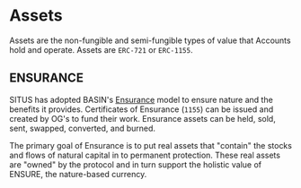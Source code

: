 # Assets

Assets are the non-fungible and semi-fungible types of value that Accounts hold and operate. Assets are `ERC-721` or `ERC-1155`.

## ENSURANCE

SITUS has adopted BASIN's [Ensurance](https://docs.basin.global/ensurance/critical-infrastructure) model to ensure nature and the benefits it provides. Certificates of Ensurance (`1155`) can be issued and created by OG's to fund their work. Ensurance assets can be held, sold, sent, swapped, converted, and burned.&#x20;

The primary goal of Ensurance is to put real assets that "contain" the stocks and flows of natural capital in to permanent protection.  These real assets are "owned" by the protocol and in turn support the holistic value of ENSURE, the nature-based currency.
